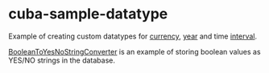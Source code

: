 # cuba-sample-datatype

Example of creating custom datatypes for [currency](https://github.com/knstvk/cuba-sample-datatype/blob/master/modules/global/src/com/company/sample/entity/CurrencyDatatype.java), [year](https://github.com/knstvk/cuba-sample-datatype/blob/master/modules/global/src/com/company/sample/entity/YearDatatype.java) and time [interval](https://github.com/knstvk/cuba-sample-datatype/blob/master/modules/global/src/com/company/sample/entity/IntervalDatatype.java).

[BooleanToYesNoStringConverter](https://github.com/knstvk/cuba-sample-datatype/blob/master/modules/global/src/com/company/sample/entity/BooleanToYesNoStringConverter.java) is an example of storing boolean values as YES/NO strings in the database.
